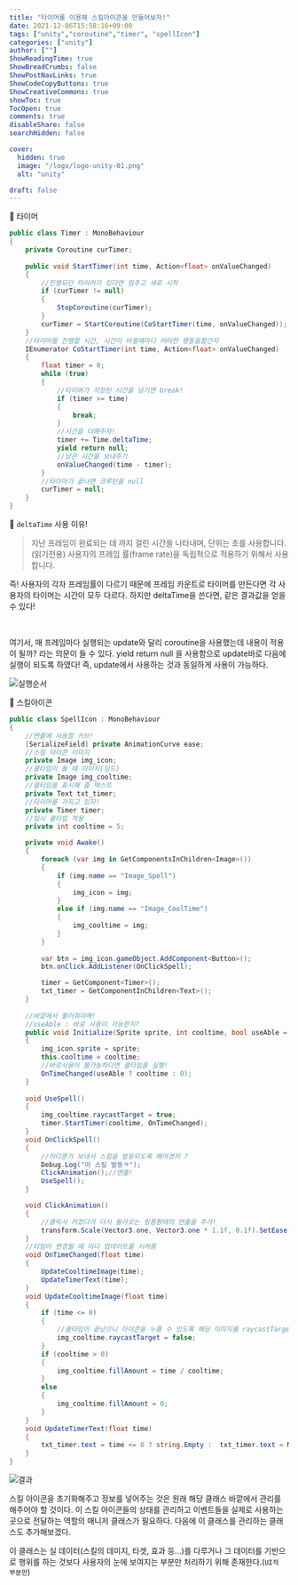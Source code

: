 ```yaml
---
title: "타이머를 이용해 스킬아이콘을 만들어보자!"
date: 2021-12-06T15:58:16+09:00
tags: ["unity","coroutine","timer", "spellIcon"]
categories: ["unity"]
author: [""]
ShowReadingTime: true
ShowBreadCrumbs: false
ShowPostNavLinks: true
ShowCodeCopyButtons: true
ShowCreativeCommons: true
showToc: true
TocOpen: true
comments: true
disableShare: false
searchHidden: false

cover:
  hidden: true
  image: "/logo/logo-unity-01.png"
  alt: "unity"

draft: false
---
```


🍑 타이머
```csharp
public class Timer : MonoBehaviour
{
    private Coroutine curTimer;
    
    public void StartTimer(int time, Action<float> onValueChanged)
    {
        //진행되던 타이머가 있다면 멈추고 새로 시작
        if (curTimer != null)
        {
            StopCoroutine(curTimer);
        }
        curTimer = StartCoroutine(CoStartTimer(time, onValueChanged));
    }
    //타이머를 진행할 시간, 시간이 바뀔때마다 어떠한 행동을할건지
    IEnumerator CoStartTimer(int time, Action<float> onValueChanged)
    {
        float timer = 0;
        while (true)
        {
            //타이머가 지정된 시간을 넘기면 break!
            if (timer >= time)
            {
                break;
            }
            //시간을 더해주자!
            timer += Time.deltaTime;
            yield return null;
            //남은 시간을 보내주기
            onValueChanged(time - timer);
        }
        //타이머가 끝나면 코루틴을 null
        curTimer = null;
    }
}
```

💚 `deltaTime` 사용 이유!

>지난 프레임이 완료되는 데 까지 걸린 시간을 나타내며, 단위는 초를 사용합니다.(읽기전용)
사용자의 프레임 률(frame rate)을 독립적으로 적용하기 위해서 사용합니다.

즉! 사용자의 각자 프레임률이 다르기 때문에 프레임 카운트로 타이머를 만든다면 각 사용자의 타이머는 시간이 모두 다르다.
하지만 deltaTime을 쓴다면, 같은 결과값을 얻을 수 있다!

<br>

여기서, 매 프레임마다 실행되는 update와 달리 coroutine을 사용했는데 내용이 적용이 될까? 라는 의문이 들 수 있다. 
yield return null 을 사용함으로 update바로 다음에 실행이 되도록 하였다! 즉, update에서 사용하는 것과 동일하게 사용이 가능하다.

![실행순서](/images/studying13_0.PNG)


🍑 스킬아이콘
```csharp
public class SpellIcon : MonoBehaviour
{
    //연출에 사용할 커브!
    [SerializeField] private AnimationCurve ease;
    //스킬 아이콘 이미지
    private Image img_icon;
    //쿨타임이 돌 때 이미지(딤드)
    private Image img_cooltime;
    //쿨타임을 표시해 줄 텍스트
    private Text txt_timer;
    //타이머를 가지고 있자!
    private Timer timer;
    //임시 쿨타임 적용
    private int cooltime = 5;

    private void Awake()
    {
        foreach (var img in GetComponentsInChildren<Image>())
        {
            if (img.name == "Image_Spell")
            {
                img_icon = img;
            }
            else if (img.name == "Image_CoolTime")
            {
                img_cooltime = img;
            }
        }
        
        var btn = img_icon.gameObject.AddComponent<Button>();
        btn.onClick.AddListener(OnClickSpell);

        timer = GetComponent<Timer>();
        txt_timer = GetComponentInChildren<Text>();
    }
    
    //바깥에서 불러줘야해!
    //useAble : 바로 사용이 가능한지?
    public void Initialize(Sprite sprite, int cooltime, bool useAble = true)
    {
        img_icon.sprite = sprite;
        this.cooltime = cooltime;
        //바로사용이 불가능하다면 쿨타임을 실행!
        OnTimeChanged(useAble ? cooltime : 0);
    }
    
    void UseSpell()
    {
        img_cooltime.raycastTarget = true;
        timer.StartTimer(cooltime, OnTimeChanged);
    }
    void OnClickSpell()
    {
        //어디론가 보내서 스킬을 발동되도록 해야겠지 ?
        Debug.Log("아 스킬 발동ㅋ");
        ClickAnimation();//연출!
        UseSpell();
    }

    void ClickAnimation()
    {
        //클릭시 커졌다가 다시 돌아오는 핑퐁형태의 연출을 추가!
        transform.Scale(Vector3.one, Vector3.one * 1.1f, 0.1f).SetEase(ease,true).Play();
    }
    //타임이 변경될 때 마다 업데이트를 시켜줌
    void OnTimeChanged(float time)
    {
        UpdateCooltimeImage(time);
        UpdateTimerText(time);
    }
    void UpdateCooltimeImage(float time)
    {
        if (time <= 0)
        {
            //쿨타임이 끝났으니 아이콘을 누를 수 있도록 해당 이미지를 raycastTarget을 꺼줌.
            img_cooltime.raycastTarget = false;
        }
        if (cooltime > 0)
        {
            img_cooltime.fillAmount = time / cooltime;
        }
        else
        {
            img_cooltime.fillAmount = 0;
        }
    }
    void UpdateTimerText(float time)
    {
        txt_timer.text = time <= 0 ? string.Empty :  txt_timer.text = Math.Ceiling(time).ToString();
    }
}
```

![결과](/images/studying13_1.PNG)

스킬 아이콘을 초기화해주고 정보를 넣어주는 것은 원래 해당 클래스 바깥에서 관리를 해주어야 할 것이다.
이 스킬 아이콘들의 상태를 관리하고 이벤트들을 실제로 사용하는 곳으로 전달하는 역할의 매니저 클래스가 필요하다. 다음에 이 클래스를 관리하는 클래스도 추가해보겠다.
<br>

이 클래스는 실 데이터(스킬의 데미지, 타겟, 효과 등...)를 다루거나 그 데이터를 기반으로 행위를 하는 것보다 사용자의 눈에 보여지는 부분만 처리하기 위해 존재한다.(`UI적 부분만`)